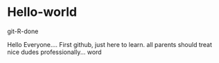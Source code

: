 # Hello-world
git-R-done



Hello Everyone.... First github, just here to learn. all parents should treat nice dudes professionally... word
